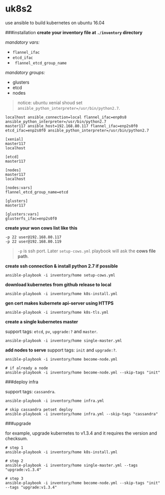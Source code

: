 # uk8s2
use ansible to build kubernetes on ubuntu 16.04

###installation
**create your inventory file at `./inventory` directory**

*mandatory vars:*

- `flannel_ifac`
- `etcd_ifac`
- ` flannel_etcd_group_name`

*mandatory groups:*

- glusters
- etcd
- nodes

> notice: ubuntu xenial shoud set `ansible_python_interpreter=/usr/bin/python2.7`.

```
localhost ansible_connection=local flannel_ifac=enp0s8 ansible_python_interpreter=/usr/bin/python2.7
master117 ansible_host=192.168.80.117 flannel_ifac=enp2s0f0 etcd_ifac=enp2s0f0 ansible_python_interpreter=/usr/bin/python2.7

[xenial]
master117
localhost

[etcd]
master117

[nodes]
master117
localhost

[nodes:vars]
flannel_etcd_group_name=etcd

[glusters]
master117

[glusters:vars]
glusterfs_ifac=enp2s0f0
```
**create your won cows list like this**

```
-p 22 user@192.168.80.117
-p 22 user@192.168.80.119
```
> `-p` is ssh port. Later `setup-cows.yml` playbook will ask the **cows file path**.

**create ssh connection & install python 2.7 if possible**

```ansible-playbook -i inventory/home setup-cows.yml```

**download kubernetes from github release to local**

```
ansible-playbook -i inventory/home k8s-install.yml
```

**gen cert makes kubernete api-server using HTTPS**

```
ansible-playbook -i inventory/home k8s-tls.yml
```

**create a single kubernetes master**

support tags: `etcd`, `pv`, `upgrade:?` and `master`.

```
ansible-playbook -i inventory/home single-master.yml
```

**add nodes to serve**
support tags: `init` and `upgrade:?`.

```
ansible-playbook -i inventory/home become-node.yml

# if already a node
ansible-playbook -i inventory/home become-node.yml --skip-tags "init"
```

###deploy infra

support tags: `cassandra`.

```
ansible-playbook -i inventory/home infra.yml

# skip cassandra petset deploy
ansible-playbook -i inventory/home infra.yml --skip-tags "cassandra"
```

###upgrade

for example, upgrade kubernetes to v1.3.4 and it requires the version and checksum.

```
# step 1
ansible-playbook -i inventory/home k8s-install.yml

# step 2
ansible-playbook -i inventory/home single-master.yml --tags "upgrade:v1.3.4"

# step 3
ansible-playbook -i inventory/home become-node.yml --skip-tags "init" --tags "upgrade:v1.3.4"
```

